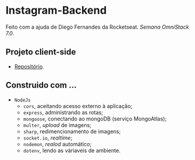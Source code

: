 # Instagram-Backend
Feito com a ajuda de Diego Fernandes da Rocketseat. *Semana OmniStack 7.0*.

## Projeto client-side
- [Repositório](https://github.com/Maycon-PE/Instagram-Frontend).

## Construido com ...
- `NodeJs`
  - `cors`, aceitando acesso externo à aplicação;
  - `express`, administrando as rotas;
  - `mongoose`, conectando ao mongoDB (serviço MongoAtlas);
  - `multer`, *upload* de imagens;
  - `sharp`, redimencionamento de imagens;
  - `socket.io`, *realtime*;
  - `nodemon`, *realod* automático;
  - `dotenv`, lendo as váriaveis de ambiente.
  
